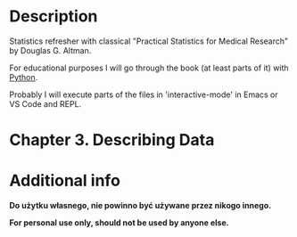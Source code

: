 # Description

Statistics refresher with classical "Practical Statistics for Medical Research" by Douglas G. Altman.

For educational purposes I will go through the book (at least parts of it) with [Python](https://www.python.org/).

Probably I will execute parts of the files in 'interactive-mode' in Emacs or VS Code and REPL.

# Chapter 3. Describing Data

# Additional info

**Do użytku własnego, nie powinno być używane przez nikogo innego.**

**For personal use only, should not be used by anyone else.**
